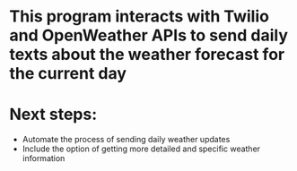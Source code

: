 # This program interacts with Twilio and OpenWeather APIs to send daily texts about the weather forecast for the current day

# Next steps:

- Automate the process of sending daily weather updates
- Include the option of getting more detailed and specific weather information
